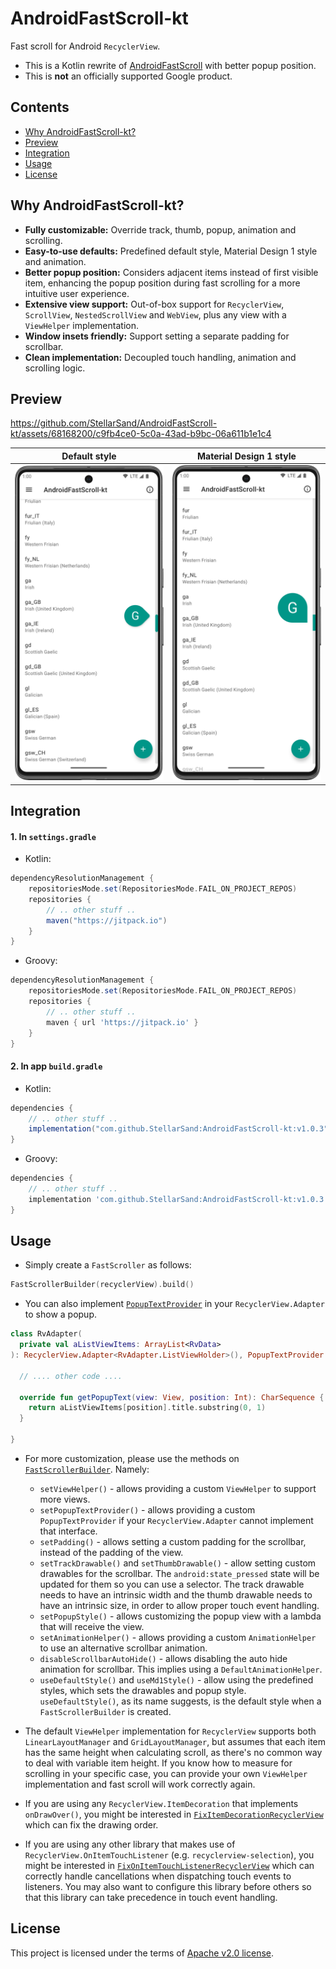 # AndroidFastScroll-kt

Fast scroll for Android `RecyclerView`.

- This is a Kotlin rewrite of [AndroidFastScroll](https://github.com/zhanghai/AndroidFastScroll) with better popup position.
- This is **not** an officially supported Google product.


## Contents
- [Why AndroidFastScroll-kt?](#why-androidfastscroll-kt)
- [Preview](#preview)
- [Integration](#integration)
- [Usage](#usage)
- [License](#license)



## Why AndroidFastScroll-kt?
- **Fully customizable:** Override track, thumb, popup, animation and scrolling.
- **Easy-to-use defaults:** Predefined default style, Material Design 1 style and animation.
- **Better popup position:** Considers adjacent items instead of first visible item, enhancing the popup position during fast scrolling for a more intuitive user experience.
- **Extensive view support:** Out-of-box support for `RecyclerView`, `ScrollView`, `NestedScrollView` and `WebView`, plus any view with a `ViewHelper` implementation.
- **Window insets friendly:** Support setting a separate padding for scrollbar.
- **Clean implementation:** Decoupled touch handling, animation and scrolling logic.



## Preview

https://github.com/StellarSand/AndroidFastScroll-kt/assets/68168200/c9fb4ce0-5c0a-43ad-b9bc-06a611b1e1c4


| Default style | Material Design 1 style |
| - | - |
| <img src="assets/default_style.png" width="250" /> | <img src="assets/MD1_style.png" width="250" /> |



## Integration

#### 1. In `settings.gradle`
- Kotlin:
```gradle
dependencyResolutionManagement {
    repositoriesMode.set(RepositoriesMode.FAIL_ON_PROJECT_REPOS)
    repositories {
        // .. other stuff ..
        maven("https://jitpack.io")
    }
}
```

- Groovy:
```gradle
dependencyResolutionManagement {
    repositoriesMode.set(RepositoriesMode.FAIL_ON_PROJECT_REPOS)
    repositories {
        // .. other stuff ..
        maven { url 'https://jitpack.io' }
    }
}
```

#### 2. In app `build.gradle`
- Kotlin:
```gradle
dependencies {
    // .. other stuff ..
    implementation("com.github.StellarSand:AndroidFastScroll-kt:v1.0.3")
}
```

- Groovy:
```gradle
dependencies {
    // .. other stuff ..
    implementation 'com.github.StellarSand:AndroidFastScroll-kt:v1.0.3'
}
```



## Usage
- Simply create a `FastScroller` as follows:
```kotlin
FastScrollerBuilder(recyclerView).build()
```

- You can also implement [`PopupTextProvider`](AndroidFastScroll-kt/src/main/java/me/stellarsand/android/fastscroll/PopupTextProvider.kt) in your `RecyclerView.Adapter` to show a popup.
```kotlin
class RvAdapter(
  private val aListViewItems: ArrayList<RvData>
): RecyclerView.Adapter<RvAdapter.ListViewHolder>(), PopupTextProvider {

  // .... other code ....

  override fun getPopupText(view: View, position: Int): CharSequence {
    return aListViewItems[position].title.substring(0, 1)
  }

}
```

- For more customization, please use the methods on [`FastScrollerBuilder`](AndroidFastScroll-kt/src/main/java/me/stellarsand/android/fastscroll/FastScrollerBuilder.kt). Namely:
  - `setViewHelper()` - allows providing a custom `ViewHelper` to support more views.
  - `setPopupTextProvider()` - allows providing a custom `PopupTextProvider` if your `RecyclerView.Adapter` cannot implement that interface.
  - `setPadding()` - allows setting a custom padding for the scrollbar, instead of the padding of the view.
  - `setTrackDrawable()` and `setThumbDrawable()` - allow setting custom drawables for the scrollbar. The `android:state_pressed` state will be updated for them so you can use a selector. The track drawable needs to have an intrinsic width and the thumb drawable needs to have an intrinsic size, in order to allow proper touch event handling.
  - `setPopupStyle()` - allows customizing the popup view with a lambda that will receive the view.
  - `setAnimationHelper()` - allows providing a custom `AnimationHelper` to use an alternative scrollbar animation.
  - `disableScrollbarAutoHide()` - allows disabling the auto hide animation for scrollbar. This implies using a `DefaultAnimationHelper`.
  - `useDefaultStyle()` and `useMd1Style()` - allow using the predefined styles, which sets the drawables and popup style. `useDefaultStyle()`, as its name suggests, is the default style when a `FastScrollerBuilder` is created.

- The default `ViewHelper` implementation for `RecyclerView` supports both `LinearLayoutManager` and `GridLayoutManager`, but assumes that each item has the same height when calculating scroll, as there's no common way to deal with variable item height. If you know how to measure for scrolling in your specific case, you can provide your own `ViewHelper` implementation and fast scroll will work correctly again.

- If you are using any `RecyclerView.ItemDecoration` that implements `onDrawOver()`, you might be interested in [`FixItemDecorationRecyclerView`](AndroidFastScroll-kt/src/main/java/me/stellarsand/android/fastscroll/FixItemDecorationRecyclerView.kt) which can fix the drawing order.

- If you are using any other library that makes use of `RecyclerView.OnItemTouchListener` (e.g. `recyclerview-selection`), you might be interested in [`FixOnItemTouchListenerRecyclerView`](AndroidFastScroll-kt/src/main/java/me/stellarsand/android/fastscroll/FixOnItemTouchListenerRecyclerView.kt) which can correctly handle cancellations when dispatching touch events to listeners. You may also want to configure this library before others so that this library can take precedence in touch event handling.



## License
This project is licensed under the terms of [Apache v2.0 license](https://github.com/StellarSand/AndroidFastScroll-kt/blob/main/LICENSE).
